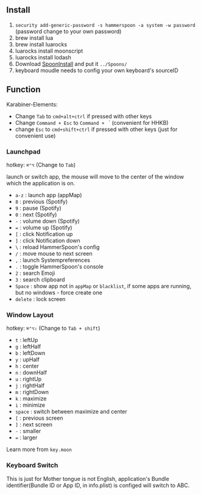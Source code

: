 ## Install

1. `security add-generic-password -s hammerspoon -a system -w password` (password change to your own password)
2. brew install lua
3. brew install luarocks
4. luarocks install moonscript
5. luarocks install lodash
6. Download [SpoonInstall](https://github.com/Hammerspoon/Spoons/raw/master/Spoons/SpoonInstall.spoon.zip) and put it `../Spoons/`
7. keyboard moudle needs to config your own keyboard's sourceID


## Function

Karabiner-Elements:

- Change `Tab` to `cmd+alt+ctrl` if pressed with other keys
- Change `Command + Esc` to `Command + ` ` (convenient for HHKB)
- change `Esc` to `cmd+shift+ctrl` if pressed with other keys (just for convenient use)

### Launchpad

hotkey: `⌘⌃⌥` (Change to `Tab`)

launch or switch app, the mouse will move to the center of the window which the application is on.

- `a-z` : launch app (appMap)
- `8` : previous (Spotify)
- `9` : pause (Spotify)
- `0` : next (Spotify)
- `-` : volume down (Spotify)
- `=` : volume up (Spotify)
- `[` : click Notification up
- `]` : click Notification down
- `\` : reload HammerSpoon's config
- `/` : move mouse to next screen
- `,` : launch Systempreferences
- `.` : toggle HammerSpoon's console
- `2` : search Emoji
- `3` : search clipboard
- `Space` : show app not in `appMap` or `blacklist`, if some apps are running, but no windows - force create one
- `delete` : lock screen

### Window Layout

hotkey: `⌘⌃⌥⇧` (Change to `Tab + shift`)

- `t` : leftUp
- `g` : leftHalf
- `b` : leftDown
- `y` : upHalf
- `h` : center
- `n` : downHalf
- `u` : rightUp
- `j` : rightHalf
- `m` : rightDown
- `k` : maximize
- `i` : minimize
- `space` : switch between maximize and center
- `[` : previous screen
- `]` : next screen
- `-` : smaller
- `=` : larger

Learn more from `key.moon`

### Keyboard Switch

This is just for Mother tongue is not English, application's Bundle identifier(Bundle ID or App ID, in info.plist) is configed will switch to ABC.